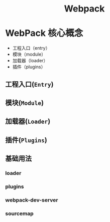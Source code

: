<h1 align="center">Webpack</h1>

# WebPack 核心概念

- 工程入口（entry）
- 模块（module）
- 加载器（loader）
- 插件（plugins）

## 工程入口(`Entry`)

## 模块(`Module`)

## 加载器(`Loader`)

## 插件(`Plugins`)

## 基础用法

### loader

### plugins

### webpack-dev-server

### sourcemap
